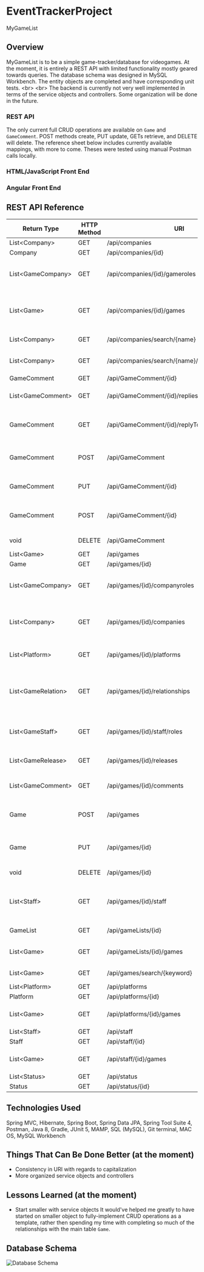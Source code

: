 # EventTrackerProject
MyGameList

## Overview
MyGameList is to be a simple game-tracker/database for videogames. At the moment, it is entirely a REST API with limited functionality mostly geared towards queries. The database schema was designed in MySQL Workbench. The entity objects are completed and have corresponding unit tests.
\<br\>
\<br\>
The backend is currently not very well implemented in terms of the service objects and controllers. Some organization will be done in the future.

### REST API
The only current full CRUD operations are available on `Game` and `GameComment`. POST methods create, PUT update, GETs retrieve, and DELETE will delete. The reference sheet below includes currently available mappings, with more to come. Theses were tested using manual Postman calls locally.

### HTML/JavaScript Front End

### Angular Front End

## REST API Reference
| Return Type        | HTTP Method | URI                                            | Request Body                                    | Purpose                                              |
|--------------------|-------------|------------------------------------------------|-------------------------------------------------|------------------------------------------------------|
| List\<Company\>      | GET         | /api/companies                                 |                                                 | List of all                                          |
| Company            | GET         | /api/companies/{id}                            |                                                 | Retrieve                                             |
| List\<GameCompany\>  | GET         | /api/companies/{id}/gameroles                  |                                                 | List of company games with roles                     |
| List\<Game\>         | GET         | /api/companies/{id}/games                      |                                                 | List of company games without roles                  |
| List\<Company\>      | GET         | /api/companies/search/{name}                   |                                                 | Search by name                                       |
| List\<Company\>      | GET         | /api/companies/search/{name}/{numberOfEntries} |                                                 | Search by name, limit return                         |
| GameComment        | GET         | /api/GameComment/{id}                          |                                                 | Retrieve                                             |
| List\<GameComment\>  | GET         | /api/GameComment/{id}/replies                  |                                                 | Get replies to comment                               |
| GameComment        | GET         | /api/GameComment/{id}/replyTo                  |                                                 | Get comment that was replied to                      |
| GameComment        | POST        | /api/GameComment                               | GameComment (Required fields: text, game, user) | Create comment                                       |
| GameComment        | PUT         | /api/GameComment/{id}                          | GameComment (Updatable fields: text)            | Update comment                                       |
| GameComment        | POST        | /api/GameComment/{id}                          | GameComment (Required fields: text, game, user) | Create reply to comment                              |
| void               | DELETE      | /api/GameComment                               |                                                 | Delete comment                                       |
| List\<Game\>         | GET         | /api/games                                     |                                                 | List of all                                          |
| Game               | GET         | /api/games/{id}                                |                                                 | Retrieve                                             |
| List\<GameCompany\>  | GET         | /api/games/{id}/companyroles                   |                                                 | List of companies for game with roles                |
| List\<Company\>      | GET         | /api/games/{id}/companies                      |                                                 | List of companies for game without roles             |
| List\<Platform\>     | GET         | /api/games/{id}/platforms                      |                                                 | List of platforms for game                           |
| List\<GameRelation\> | GET         | /api/games/{id}/relationships                  |                                                 | List of games and their relation to provided game id |
| List\<GameStaff\>    | GET         | /api/games/{id}/staff/roles                    |                                                 | List of staff on game and their role                 |
| List\<GameRelease\>  | GET         | /api/games/{id}/releases                       |                                                 | List of game's releases                              |
| List\<GameComment\>  | GET         | /api/games/{id}/comments                       |                                                 | List of comments on game                             |
| Game               | POST        | /api/games                                     | Game (Required fields: title, description)      | Create game                                          |
| Game               | PUT         | /api/games/{id}                                | Game (Required fields: title, description)      | Update game                                          |
| void               | DELETE      | /api/games/{id}                                |                                                 | Delete game                                          |
| List\<Staff\>        | GET         | /api/games/{id}/staff                          |                                                 | List of staff on game without their role             |
| GameList           | GET         | /api/gameLists/{id}                            |                                                 | GameList by id                                       |
| List\<Game\>         | GET         | /api/gameLists/{id}/games                      |                                                 | List of games on GameList                            |
| List\<Game\>         | GET         | /api/games/search/{keyword}                    |                                                 | Search by game title                                 |
| List\<Platform\>     | GET         | /api/platforms                                 |                                                 | List of all                                          |
| Platform           | GET         | /api/platforms/{id}                            |                                                 | Retrieve                                             |
| List\<Game\>         | GET         | /api/platforms/{id}/games                      |                                                 | List of games for platform                           |
| List\<Staff\>        | GET         | /api/staff                                     |                                                 | List of all                                          |
| Staff              | GET         | /api/staff/{id}                                |                                                 | Retrieve                                             |
| List\<Game\>         | GET         | /api/staff/{id}/games                          |                                                 | List of games by staff                               |
| List\<Status\>       | GET         | /api/status                                    |                                                 | List of all                                          |
| Status             | GET         | /api/status/{id}                               |                                                 | Retrieve                                             |

## Technologies Used
Spring MVC, Hibernate, Spring Boot, Spring Data JPA, Spring Tool Suite 4, Postman, Java 8, Gradle, JUnit 5, MAMP, SQL (MySQL), Git terminal, MAC OS, MySQL Workbench

## Things That Can Be Done Better (at the moment)
- Consistency in URI with regards to capitalization
- More organized service objects and controllers

## Lessons Learned (at the moment)
- Start smaller with service objects
It would've helped me greatly to have started on smaller object to fully-implement CRUD operations as a template, rather then spending my time with completing so much of the relationships with the main table `Game`.

## Database Schema
![Database Schema](https://drive.google.com/uc?export=view&id=1NkOGlh_AphY1Ze4anoymngzl9j3nBTPr)

